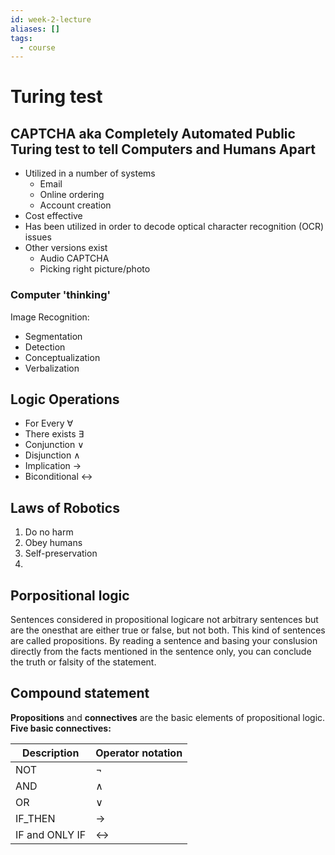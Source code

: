 ```yaml
---
id: week-2-lecture
aliases: []
tags:
  - course
---
```


# Turing test

## CAPTCHA aka Completely Automated Public Turing test to tell Computers and Humans Apart

- Utilized in a number of systems
  - Email
  - Online ordering
  - Account creation
- Cost effective
- Has been utilized in order to decode optical character recognition (OCR) issues
- Other versions exist
  - Audio CAPTCHA
  - Picking right picture/photo

### Computer 'thinking'

Image Recognition:

- Segmentation
- Detection
- Conceptualization
- Verbalization

## Logic Operations

- For Every $\forall$
- There exists $\exists$
- Conjunction $\lor$
- Disjunction $\land$
- Implication $\rightarrow$
- Biconditional $\leftrightarrow$

## Laws of Robotics

1. Do no harm
2. Obey humans
3. Self-preservation
4.

## Porpositional logic

Sentences considered in propositional logicare not arbitrary sentences but are the onesthat are either true or false,
but not both. This kind of sentences are called propositions. By reading a sentence and basing your conslusion directly
from the facts mentioned in the sentence only, you can conclude the truth or falsity of the statement.

## Compound statement

**Propositions** and **connectives** are the basic elements of propositional logic. **Five basic connectives:**

| Description    | Operator notation |
| -------------- | ----------------- |
| NOT            | $\lnot$           |
| AND            | $\land$           |
| OR             | $\lor$            |
| IF_THEN        | $\rightarrow$     |
| IF and ONLY IF | $\leftrightarrow$ |
